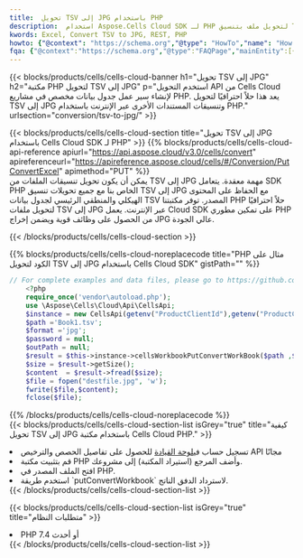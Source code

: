 ```yaml
---
title:  تحويل TSV إلى JPG باستخدام PHP
description:  استخدام Aspose.Cells Cloud SDK لـ PHP لتحويل ملف بتنسيق TSV إلى ملف بتنسيق JPG.
kwords: Excel, Convert TSV to JPG, REST, PHP
howto: {"@context": "https://schema.org","@type": "HowTo","name": "How to convert TSV to JPG using the Cells Cloud PHP library.","description": "How to convert TSV to JPG using the Cells Cloud PHP library.","image": {"@type": "ImageObject"},"url": "/php/conversion/tsv-to-jpg/","step": [{ "@type": "HowToStep","name": "How to convert TSV to JPG using the Cells Cloud PHP library. step 1", "image": {"@type": "ImageObject",},"url": "/php/conversion/tsv-to-jpg/","text": "Register an account at <a href='https://dashboard.aspose.cloud/'>Dashboard</a> to get free API quota & authorization details",},{ "@type": "HowToStep","name": "How to convert TSV to JPG using the Cells Cloud PHP library. step 1", "image": {"@type": "ImageObject",},"url": "/php/conversion/tsv-to-jpg/","text": "Install PHP library and add the reference (import the library) to your project.",},{ "@type": "HowToStep","name": "How to convert TSV to JPG using the Cells Cloud PHP library. step 1", "image": {"@type": "ImageObject",},"url": "/php/conversion/tsv-to-jpg/","text": "Open the source file in PHP.",},{ "@type": "HowToStep","name": "How to convert TSV to JPG using the Cells Cloud PHP library. step 1", "image": {"@type": "ImageObject",},"url": "/php/conversion/tsv-to-jpg/","text": "Use the `putConvertWorkbook` method to retrieve the resulting stream.",}, ],"supply": {"@type": "HowToSupply","name": "document"},"tool": [{"@type": "HowToTool","name": "phpstorm, Visual Studio Code, Eclipse"},{"@type": "HowToTool","name": "Aspose Cells"}],"totalTime": "PT6M"}
fqa: {"@context":"https://schema.org","@type":"FAQPage","mainEntity":[{"@type":"Question","name":"Why convert file formats in C# using REST API?","acceptedAnswer":{"@type":"Answer","text":"Documents are encoded in many ways, and some files may be incompatible with the software you use. To open and read such files, just convert them to appropriate file formats.<br/><ol><li>Install .NET SDK and add the reference (import the library) to your project.</li><li>Open the source file in C# using REST API.</li><li>Call the PutConvertWorkbookRequest() method, passing an output filename with required extension.</li><li>Get the result of conversion as a separate file.</li></ol>"}},{"@type":"Question","name":"What file formats can I convert with your C# library?","acceptedAnswer":{"@type":"Answer","text":"We support a variety of file formats for conversion using .NET library, including XLSX, Excel, xls , PDF, CSV, HTML, Markdown, XML, PNG, JPG, TIFF, Json, TXT and many more."}},{"@type":"Question","name":"What is the maximum allowed file size for conversion using this .NET library?","acceptedAnswer":{"@type":"Answer","text":"There are no file size limits for format conversions using .NET library."}}]}
---
```

{{< blocks/products/cells/cells-cloud-banner h1="تحويل TSV إلى JPG" h2="مكتبة PHP لتحويل TSV إلى JPG" p="استخدم التحويل API من Cells Cloud لإنشاء سير عمل جدول بيانات مخصص في مشاريع PHP. يعد هذا حلاً احترافيًا لتحويل TSV إلى JPG وتنسيقات المستندات الأخرى عبر الإنترنت باستخدام PHP." urlsection="conversion/tsv-to-jpg/" >}}

{{< blocks/products/cells/cells-cloud-section title="تحويل TSV إلى JPG باستخدام Cells Cloud SDK لـ PHP" >}}
{{% blocks/products/cells/cells-cloud-api-reference apiurl="https://api.aspose.cloud/v3.0/cells/convert" apireferenceurl="https://apireference.aspose.cloud/cells/#/Conversion/PutConvertExcel" apimethod="PUT" %}}
<br/>
يمكن أن يكون تحويل تنسيقات الملفات من TSV إلى JPG مهمة معقدة. يتعامل SDK PHP الخاص بنا مع جميع تحويلات تنسيق TSV إلى JPG مع الحفاظ على المحتوى الهيكلي والمنطقي الرئيسي لجدول بيانات TSV المصدر. توفر مكتبتنا PHP حلاً احترافيًا لتحويل ملفات TSV إلى JPG عبر الإنترنت. يعمل Cloud SDK على تمكين مطوري PHP من الحصول على وظائف قوية ويضمن إخراج JPG عالي الجودة.

{{< /blocks/products/cells/cells-cloud-section >}}

{{% blocks/products/cells/cells-cloud-noreplacecode title="PHP مثال على الكود لتحويل TSV إلى JPG باستخدام Cells Cloud SDK" gistPath="" %}}
 
```php
// For complete examples and data files, please go to https://github.com/aspose-cells-cloud/aspose-cells-cloud-php/
    <?php
    require_once('vendor\autoload.php');
    use \Aspose\Cells\Cloud\Api\CellsApi;
    $instance = new CellsApi(getenv("ProductClientId"),getenv("ProductClientSecret"));
    $path ='Book1.tsv';    
    $format ='jpg';
    $password = null;
    $outPath = null;      
    $result = $this->instance->cellsWorkbookPutConvertWorkBook($path ,$format, $password,  $outPath);
    $size = $result->getSize();
    $content  = $result->fread($size);
    $file = fopen("destfile.jpg", 'w');
    fwrite($file,$content);
    fclose($file);
```
 
{{% /blocks/products/cells/cells-cloud-noreplacecode %}}
<br/>
{{< blocks/products/cells/cells-cloud-section-list isGrey="true" title="كيفية تحويل TSV إلى JPG باستخدام مكتبة Cells Cloud PHP." >}}
<li> تسجيل حساب في<a href="https://dashboard.aspose.cloud/">لوحة القيادة</a> للحصول على تفاصيل الحصص والترخيص API مجانًا</li>
<li>قم بتثبيت مكتبة PHP وأضف المرجع (استيراد المكتبة) إلى مشروعك.</li>
<li>افتح الملف المصدر في PHP.</li>
<li>استخدم طريقة `putConvertWorkbook` لاسترداد الدفق الناتج.</li>
{{< /blocks/products/cells/cells-cloud-section-list >}}

{{< blocks/products/cells/cells-cloud-section-list isGrey="true" title="متطلبات النظام" >}}
<li>PHP 7.4 أو أحدث</li>
{{< /blocks/products/cells/cells-cloud-section-list >}}
